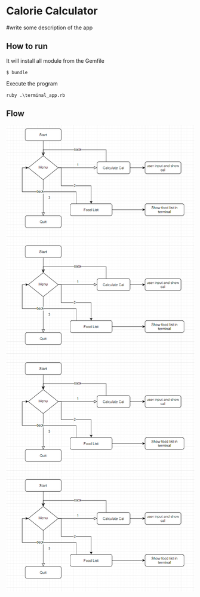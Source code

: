 # Calorie Calculator

#write some description of the app

## How to run

It will install all module from the Gemfile

```
$ bundle

```

Execute the program

```
ruby .\terminal_app.rb

```

## Flow

![](images\Flow.png)
![](.\images\Flow.png)
![](/images/Flow.png)
![](./images/Flow.png)

